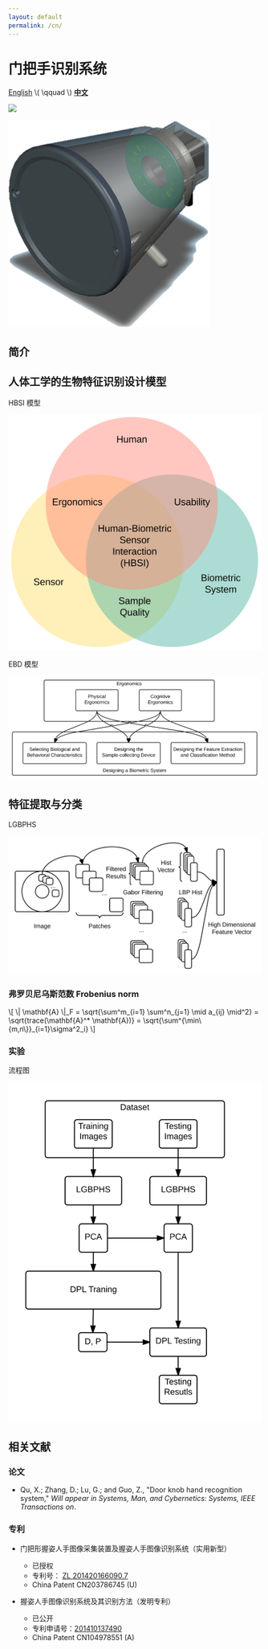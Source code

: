 ```yaml
---
layout: default
permalink: /cn/
---
```


门把手识别系统
======================

[English](/) \\( \\qquad \\) [**中文**](/cn/)

![](http://images.freeimages.com/images/previews/7d5/under-construction-icon-1242121.jpg)

![DKHRS](/images/fig_device.png)

## 简介

## 人体工学的生物特征识别设计模型 ##

HBSI 模型

![HBSI model](/images/fig_hbsi.svg)

EBD 模型

![EBD model](/images/fig_newmodel.svg)

## 特征提取与分类

LGBPHS

![LGBPHS Method](/images/fig_lgbphs.svg)

### 弗罗贝尼乌斯范数 Frobenius norm ###

\\[
\\| \\mathbf{A} \\|\_F = \\sqrt{\\sum^m\_{i=1} \\sum^n\_{j=1} \\mid a\_{ij} \\mid^2} = \\sqrt{trace(\\mathbf{A}^\* \\mathbf{A})} = \\sqrt{\\sum^{\\min\\{m,n\\}}\_{i=1}\\sigma^2\_i}
\\]

### 实验 ###

流程图

![Flowchart](/images/fig_flowchart.svg)

## 相关文献 ##

### 论文 ###

+ Qu, X.; Zhang, D.; Lu, G.; and Guo, Z., "Door knob hand recognition system," *Will appear in Systems, Man, and Cybernetics: Systems, IEEE Transactions on*.

### 专利 ###

+ 门把形握姿人手图像采集装置及握姿人手图像识别系统（实用新型）
  + 已授权
  + 专利号： [ZL 201420166090.7](/docs/ZL201420166090.pdf)
  + China Patent CN203786745 (U)


+ 握姿人手图像识别系统及其识别方法（发明专利）
  + 已公开
  + 专利申请号：[201410137490](http://www.soopat.com/Patent/201410137490)
  + China Patent CN104978551 (A)


